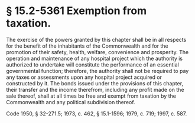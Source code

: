 # § 15.2-5361 Exemption from taxation.

<p>The exercise of the powers granted by this chapter shall be in all respects for the benefit of the inhabitants of the Commonwealth and for the promotion of their safety, health, welfare, convenience and prosperity. The operation and maintenance of any hospital project which the authority is authorized to undertake will constitute the performance of an essential governmental function; therefore, the authority shall not be required to pay any taxes or assessments upon any hospital project acquired or constructed by it. The bonds issued under the provisions of this chapter, their transfer and the income therefrom, including any profit made on the sale thereof, shall at all times be free and exempt from taxation by the Commonwealth and any political subdivision thereof.</p><p>Code 1950, § 32-271.5; 1973, c. 462, § 15.1-1596; 1979, c. 719; 1997, c. 587.</p>
